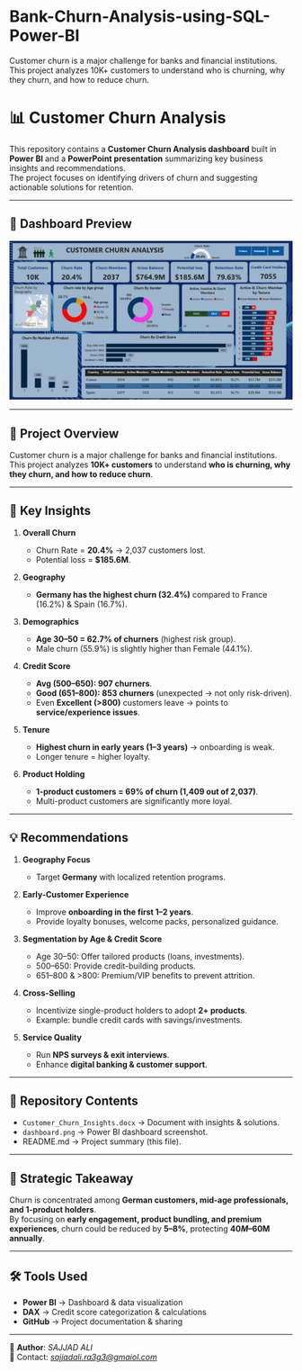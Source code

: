 # Bank-Churn-Analysis-using-SQL-Power-BI
Customer churn is a major challenge for banks and financial institutions.  
This project analyzes 10K+ customers to understand who is churning, why they churn, and how to reduce churn.

# 📊 Customer Churn Analysis

This repository contains a **Customer Churn Analysis dashboard** built in **Power BI** and a **PowerPoint presentation** summarizing key business insights and recommendations.  
The project focuses on identifying drivers of churn and suggesting actionable solutions for retention.

---

## 📸 Dashboard Preview
![Customer Churn Dashboard](dashboard.png)


---

## 🚀 Project Overview
Customer churn is a major challenge for banks and financial institutions.  
This project analyzes **10K+ customers** to understand **who is churning, why they churn, and how to reduce churn**.

---

## 📌 Key Insights
1. **Overall Churn**
   - Churn Rate = **20.4%** → 2,037 customers lost.
   - Potential loss = **$185.6M**.

2. **Geography**
   - **Germany has the highest churn (32.4%)** compared to France (16.2%) & Spain (16.7%).

3. **Demographics**
   - **Age 30–50 = 62.7% of churners** (highest risk group).
   - Male churn (55.9%) is slightly higher than Female (44.1%).

4. **Credit Score**
   - **Avg (500–650): 907 churners**.
   - **Good (651–800): 853 churners** (unexpected → not only risk-driven).
   - Even **Excellent (>800)** customers leave → points to **service/experience issues**.

5. **Tenure**
   - **Highest churn in early years (1–3 years)** → onboarding is weak.
   - Longer tenure = higher loyalty.

6. **Product Holding**
   - **1-product customers = 69% of churn (1,409 out of 2,037)**.
   - Multi-product customers are significantly more loyal.

---

## 💡 Recommendations
1. **Geography Focus**
   - Target **Germany** with localized retention programs.

2. **Early-Customer Experience**
   - Improve **onboarding in the first 1–2 years**.
   - Provide loyalty bonuses, welcome packs, personalized guidance.

3. **Segmentation by Age & Credit Score**
   - Age 30–50: Offer tailored products (loans, investments).
   - 500–650: Provide credit-building products.
   - 651–800 & >800: Premium/VIP benefits to prevent attrition.

4. **Cross-Selling**
   - Incentivize single-product holders to adopt **2+ products**.
   - Example: bundle credit cards with savings/investments.

5. **Service Quality**
   - Run **NPS surveys & exit interviews**.
   - Enhance **digital banking & customer support**.

---

## 📂 Repository Contents
- `Customer_Churn_Insights.docx` → Document with insights & solutions.
- `dashboard.png` → Power BI dashboard screenshot.
- README.md → Project summary (this file).

---

## 📌 Strategic Takeaway
Churn is concentrated among **German customers, mid-age professionals, and 1-product holders**.  
By focusing on **early engagement, product bundling, and premium experiences**, churn could be reduced by **5–8%**, protecting **$40M–$60M annually**.

---

## 🛠️ Tools Used
- **Power BI** → Dashboard & data visualization
- **DAX** → Credit score categorization & calculations
- **GitHub** → Project documentation & sharing

---

👤 **Author**: *SAJJAD ALI*  
📧 Contact: *sajjadali.ra3g3@gmaiol.com*
